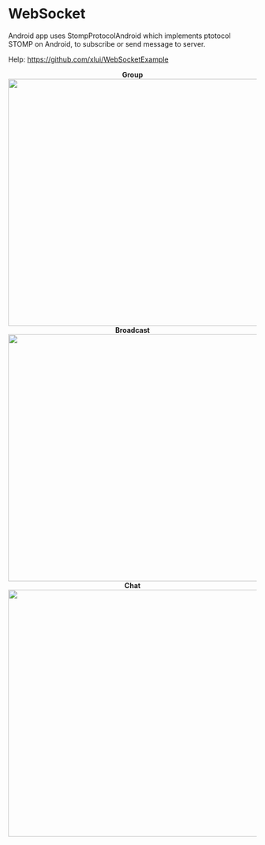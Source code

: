 # WebSocket
Android app uses StompProtocolAndroid which implements ptotocol STOMP on Android, to subscribe or send message to server.

Help: https://github.com/xlui/WebSocketExample


<div align="center">
  <b>Group</b><br>
  <img src="https://user-images.githubusercontent.com/57432481/129702403-3fb84d4b-6d6c-41bb-9d5c-bc688bfd47e6.gif" style="max-width:100%;" width="711" height="500">
  <b>Broadcast</b><br>
  <img src="https://user-images.githubusercontent.com/57432481/129702413-b8794330-1559-4762-9a48-32764ae648dc.gif" style="max-width:100%;" width="711" height="500">
  <b>Chat</b><br>
  <img src="https://user-images.githubusercontent.com/57432481/129702425-c30791d1-aa2f-47aa-8fb6-3fa9d861cf2a.gif" style="max-width:100%;" width="711" height="500">
</di>

